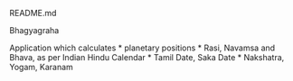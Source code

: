 README.md

Bhagyagraha

Application which calculates
	* planetary positions
	* Rasi, Navamsa and Bhava, as per Indian Hindu Calendar
	* Tamil Date, Saka Date
	* Nakshatra, Yogam, Karanam